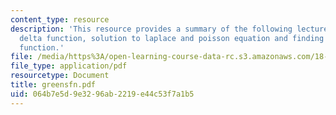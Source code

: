 ```yaml
---
content_type: resource
description: 'This resource provides a summary of the following lecture topics: the
  delta function, solution to laplace and poisson equation and finding the green''s
  function.'
file: /media/https%3A/open-learning-course-data-rc.s3.amazonaws.com/18-303-linear-partial-differential-equations-fall-2006/064b7e5d9e3296ab2219e44c53f7a1b5_greensfn.pdf
file_type: application/pdf
resourcetype: Document
title: greensfn.pdf
uid: 064b7e5d-9e32-96ab-2219-e44c53f7a1b5
---
```

